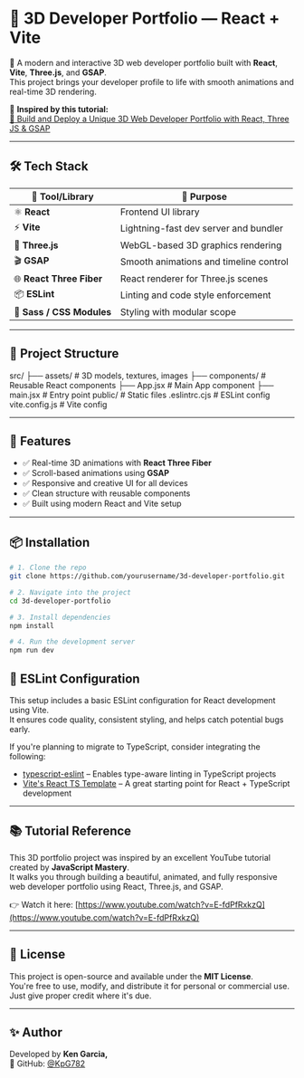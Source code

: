 # 🚀 3D Developer Portfolio — React + Vite

🎨 A modern and interactive 3D web developer portfolio built with **React**, **Vite**, **Three.js**, and **GSAP**.  
This project brings your developer profile to life with smooth animations and real-time 3D rendering.

🔗 **Inspired by this tutorial:**  
[🎥 Build and Deploy a Unique 3D Web Developer Portfolio with React, Three JS & GSAP](https://www.youtube.com/watch?v=E-fdPfRxkzQ)

---

## 🛠️ Tech Stack

| 🧩 Tool/Library         | 📌 Purpose                                  |
|------------------------|---------------------------------------------|
| ⚛️ **React**           | Frontend UI library                         |
| ⚡ **Vite**            | Lightning-fast dev server and bundler       |
| 🧱 **Three.js**        | WebGL-based 3D graphics rendering            |
| 🎬 **GSAP**            | Smooth animations and timeline control      |
| 🌐 **React Three Fiber** | React renderer for Three.js scenes        |
| 📦 **ESLint**          | Linting and code style enforcement          |
| 🎨 **Sass / CSS Modules** | Styling with modular scope              |

---

## 📁 Project Structure

src/
├── assets/ # 3D models, textures, images
├── components/ # Reusable React components
├── App.jsx # Main App component
├── main.jsx # Entry point
public/ # Static files
.eslintrc.cjs # ESLint config
vite.config.js # Vite config


---

## 🧪 Features

- ✅ Real-time 3D animations with **React Three Fiber**
- ✅ Scroll-based animations using **GSAP**
- ✅ Responsive and creative UI for all devices
- ✅ Clean structure with reusable components
- ✅ Built using modern React and Vite setup

---

## 📦 Installation

```bash
# 1. Clone the repo
git clone https://github.com/yourusername/3d-developer-portfolio.git

# 2. Navigate into the project
cd 3d-developer-portfolio

# 3. Install dependencies
npm install

# 4. Run the development server
npm run dev

```
## 🧹 ESLint Configuration

This setup includes a basic ESLint configuration for React development using Vite.  
It ensures code quality, consistent styling, and helps catch potential bugs early.

If you're planning to migrate to TypeScript, consider integrating the following:

- [typescript-eslint](https://typescript-eslint.io) – Enables type-aware linting in TypeScript projects
- [Vite's React TS Template](https://github.com/vitejs/vite/tree/main/packages/create-vite/template-react-ts) – A great starting point for React + TypeScript development

---

## 📚 Tutorial Reference

This 3D portfolio project was inspired by an excellent YouTube tutorial created by **JavaScript Mastery**.  
It walks you through building a beautiful, animated, and fully responsive web developer portfolio using React, Three.js, and GSAP.

👉 Watch it here: [https://www.youtube.com/watch?v=E-fdPfRxkzQ](https://www.youtube.com/watch?v=E-fdPfRxkzQ)

---

## 📄 License

This project is open-source and available under the **MIT License**.  
You're free to use, modify, and distribute it for personal or commercial use. Just give proper credit where it's due.

---

## ✨ Author

Developed by **Ken Garcia,**  
🔗 GitHub: [@KpG782](https://github.com/KpG782)
